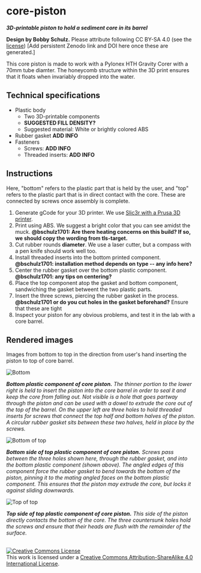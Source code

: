# core-piston

***3D-printable piston to hold a sediment core in its barrel***

**Design by Bobby Schulz.** Please attribute following CC BY-SA 4.0 (see the [license](LICENSE))
[Add persistent Zenodo link and DOI here once these are generated.]

This core piston is made to work with a Pylonex HTH Gravity Corer with a 70mm tube diamter. The honeycomb structure within the 3D print ensures that it floats when invariably dropped into the water.

## Technical specifications

* Plastic body
  * Two 3D-printable components
  * **SUGGESTED FILL DENSITY?**
  * Suggested material: White or brightly colored ABS
* Rubber gasket **ADD INFO**
* Fasteners
  * Screws: **ADD INFO**
  * Threaded inserts: **ADD INFO**

## Instructions

Here, "bottom" refers to the plastic part that is held by the user, and "top" refers to the plastic part that is in direct contact with the core. These are connected by screws once assembly is complete.

1. Generate gCode for your 3D printer. We use [Slic3r with a Prusa 3D printer](https://www.prusa3d.com/prusaslicer/).
2. Print using ABS. We suggest a bright color that you can see amidst the muck. **@bschulz1701: Are there heating concerns on this build? If so, we should copy the wording from tls-target.**
3. Cut rubber rounds **diameter**. We use a laser cutter, but a compass with a pen knife should work well too.
4. Install threaded inserts into the bottom printed component. **@bschulz1701: installation method depends on type -- any info here?**
5. Center the rubber gasket over the bottom plastic component. **@bschulz1701: any tips on centering?**
6. Place the top component atop the gasket and bottom component, sandwiching the gasket betweent the two plastic parts.
7. Insert the three screws, piercing the rubber gasket in the process. **@bschulz1701 or do you cut holes in the gasket beforehand?** Ensure that these are tight
8. Inspect your piston for any obvious problems, and test it in the lab with a core barrel.

## Rendered images

Images from bottom to top in the direction from user's hand inserting the piston to top of core barrel.

![Bottom](images/bottom-3Dmodel-perspective.png)

***Bottom plastic component of core piston.*** *The thinner portion to the lower right is held to insert the piston into the core barrel in order to seal it and keep the core from falling out. Not visible is a hole that goes partway through the piston and can be used with a dowel to extrude the core out of the top of the barrel. On the upper left are three holes to hold threaded inserts for screws that connect the top half and bottom halves of the piston. A circular rubber gasket sits between these two halves, held in place by the screws.*


![Bottom of top](images/top-3Dmodel-bottom.png)

***Bottom side of top plastic component of core piston.*** *Screws pass between the three holes shown here, through the rubber gasket, and into the bottom plastic component (shown above). The angled edges of this component force the rubber gasket to bend towards the bottom of the piston, pinning it to the mating angled faces on the bottom plastic component. This ensures that the piston may extrude the core, but locks it against sliding downwards.*


![Top of top](images/top-3Dmodel-top-core-base.png)

***Top side of top plastic component of core piston.*** *This side of the piston directly contacts the bottom of the core. The three countersunk holes hold the screws and ensure that their heads are flush with the remainder of the surface.*

<br>
<a rel="license" href="http://creativecommons.org/licenses/by-sa/4.0/"><img alt="Creative Commons License" style="border-width:0" src="https://i.creativecommons.org/l/by-sa/4.0/88x31.png" /></a><br />This work is licensed under a <a rel="license" href="http://creativecommons.org/licenses/by-sa/4.0/">Creative Commons Attribution-ShareAlike 4.0 International License</a>.
